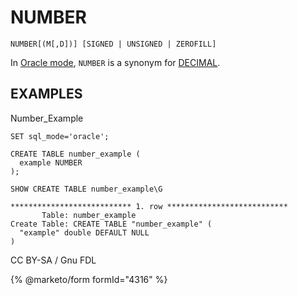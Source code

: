 # NUMBER

```
NUMBER[(M[,D])] [SIGNED | UNSIGNED | ZEROFILL]
```

In [Oracle mode](broken-reference), `NUMBER` is a synonym for [DECIMAL](decimal.md).

## EXAMPLES

Number\_Example

```
SET sql_mode='oracle';
```

```
CREATE TABLE number_example (
  example NUMBER
);
```

```
SHOW CREATE TABLE number_example\G
```

```
*************************** 1. row ***************************
       Table: number_example
Create Table: CREATE TABLE "number_example" (
  "example" double DEFAULT NULL
)
```

CC BY-SA / Gnu FDL

{% @marketo/form formId="4316" %}
